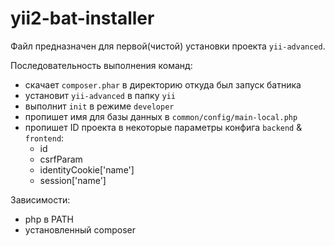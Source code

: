 # yii2-bat-installer

Файл предназначен для первой(чистой) установки проекта `yii-advanced`.

Последовательность выполнения команд: 
 - скачает `composer.phar` в директорию откуда был запуск батника
 - установит `yii-advanced` в папку `yii`
 - выполнит `init` в режиме `developer`
 - пропишет имя для базы данных в `common/config/main-local.php`
 - пропишет ID проекта в некоторые параметры конфига `backend` & `frontend`:
   * id
   * csrfParam
   * identityCookie['name']
   * session['name']

Зависимости:
 * php в PATH
 * установленный composer 
